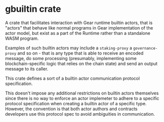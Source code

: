# gbuiltin crate

A crate that facilitates interaction with Gear runtime builtin actors, that is "actors" that behave like normal programs in Gear implementation of the actor model, but exist as a part of the Runtime rather than a standalone WASM program.

Examples of such builtin actors may include a `staking-proxy` a `governance-proxy` and so on - that is any type that is able to receive an encoded message, do some processing (presumably, implementing some blockchain-specific logic that relies on the chain state) and send an output message to its caller.

This crate defines a sort of a builtin actor communication protocol specification.

This doesn't impose any additional restrictions on builtin actors themselves since there is no way to enforce an actor implemeter to adhere to a specific protocol specification when creating a builtin actor of a specific type. However, the convention is that both actor authors and contracts developers use this protocol spec to avoid ambiguities in communication.

